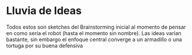 # Lluvia de Ideas

Todos estos son sketches del Brainstorming inicial al momento de pensar en como sería el robot (hasta el momento sin nombre).
Las ideas varían bastante, sin embargo el enfoque central converge a un armadillo o una tortuga por su buena defensiva
